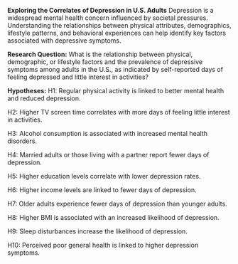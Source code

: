 **Exploring the Correlates of Depression in U.S. Adults**
Depression is a widespread mental health concern influenced by societal pressures. Understanding the relationships between physical attributes, demographics, lifestyle patterns, and behavioral experiences can help identify key factors associated with depressive symptoms.

**Research Question:**
What is the relationship between physical, demographic, or lifestyle factors and the prevalence of depressive symptoms among adults in the U.S., as indicated by self-reported days of feeling depressed and little interest in activities?

**Hypotheses:**
H1: Regular physical activity is linked to better mental health and reduced depression.

H2: Higher TV screen time correlates with more days of feeling little interest in activities.

H3: Alcohol consumption is associated with increased mental health disorders.

H4: Married adults or those living with a partner report fewer days of depression.

H5: Higher education levels correlate with lower depression rates.

H6: Higher income levels are linked to fewer days of depression.

H7: Older adults experience fewer days of depression than younger adults.

H8: Higher BMI is associated with an increased likelihood of depression.

H9: Sleep disturbances increase the likelihood of depression.

H10: Perceived poor general health is linked to higher depression symptoms.
